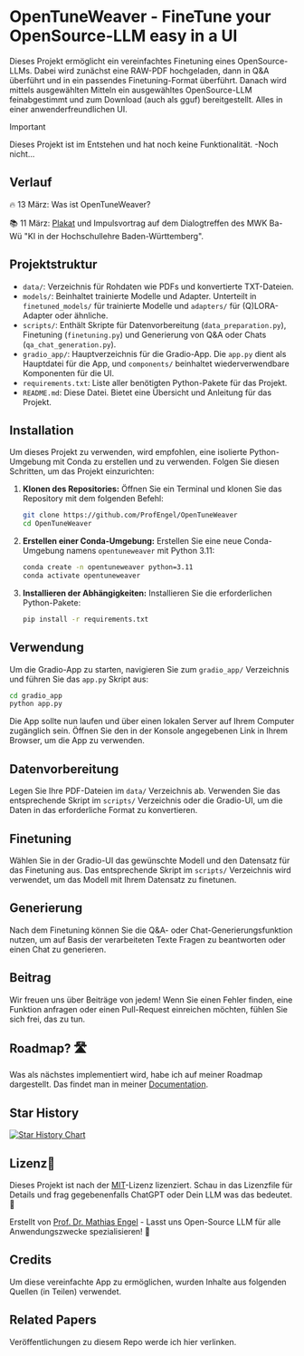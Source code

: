 
# OpenTuneWeaver - FineTune your OpenSource-LLM easy in a UI

Dieses Projekt ermöglicht ein vereinfachtes Finetuning eines OpenSource-LLMs. Dabei wird zunächst eine RAW-PDF hochgeladen, dann in Q&A überführt und in ein passendes Finetuning-Format überführt. Danach wird mittels ausgewählten Mitteln ein ausgewähltes OpenSource-LLM feinabgestimmt und zum Download (auch als gguf) bereitgestellt. Alles in einer anwenderfreundlichen UI.

> [!IMPORTANT]
> Dieses Projekt ist im Entstehen und hat noch keine Funktionalität. -Noch nicht...

## Verlauf


🔥 13 März: Was ist OpenTuneWeaver? 

📚 11 März: [Plakat](papers/MoEundMultiAgentenChatbot.pdf) und Impulsvortrag auf dem Dialogtreffen des MWK Ba-Wü "KI in der Hochschullehre Baden-Württemberg".

<!-- 🎉 12. März. Neues Feature integriert. 📰Blog; 📺Youtube. -->




## Projektstruktur

- `data/`: Verzeichnis für Rohdaten wie PDFs und konvertierte TXT-Dateien.
- `models/`: Beinhaltet trainierte Modelle und Adapter. Unterteilt in `finetuned_models/` für trainierte Modelle und `adapters/` für (Q)LORA-Adapter oder ähnliche.
- `scripts/`: Enthält Skripte für Datenvorbereitung (`data_preparation.py`), Finetuning (`finetuning.py`) und Generierung von Q&A oder Chats (`qa_chat_generation.py`).
- `gradio_app/`: Hauptverzeichnis für die Gradio-App. Die `app.py` dient als Hauptdatei für die App, und `components/` beinhaltet wiederverwendbare Komponenten für die UI.
- `requirements.txt`: Liste aller benötigten Python-Pakete für das Projekt.
- `README.md`: Diese Datei. Bietet eine Übersicht und Anleitung für das Projekt.

## Installation

Um dieses Projekt zu verwenden, wird empfohlen, eine isolierte Python-Umgebung mit Conda zu erstellen und zu verwenden. Folgen Sie diesen Schritten, um das Projekt einzurichten:

1. **Klonen des Repositories:**
   Öffnen Sie ein Terminal und klonen Sie das Repository mit dem folgenden Befehl:

   ```bash
   git clone https://github.com/ProfEngel/OpenTuneWeaver
   cd OpenTuneWeaver
   ```

2. **Erstellen einer Conda-Umgebung:**
   Erstellen Sie eine neue Conda-Umgebung namens `opentuneweaver` mit Python 3.11:

   ```bash
   conda create -n opentuneweaver python=3.11
   conda activate opentuneweaver
   ```

3. **Installieren der Abhängigkeiten:**
   Installieren Sie die erforderlichen Python-Pakete:

   ```bash
   pip install -r requirements.txt
   ```

## Verwendung

Um die Gradio-App zu starten, navigieren Sie zum `gradio_app/` Verzeichnis und führen Sie das `app.py` Skript aus:

```bash
cd gradio_app
python app.py
```

Die App sollte nun laufen und über einen lokalen Server auf Ihrem Computer zugänglich sein. Öffnen Sie den in der Konsole angegebenen Link in Ihrem Browser, um die App zu verwenden.

## Datenvorbereitung

Legen Sie Ihre PDF-Dateien im `data/` Verzeichnis ab. Verwenden Sie das entsprechende Skript im `scripts/` Verzeichnis oder die Gradio-UI, um die Daten in das erforderliche Format zu konvertieren.

## Finetuning

Wählen Sie in der Gradio-UI das gewünschte Modell und den Datensatz für das Finetuning aus. Das entsprechende Skript im `scripts/` Verzeichnis wird verwendet, um das Modell mit Ihrem Datensatz zu finetunen.

## Generierung

Nach dem Finetuning können Sie die Q&A- oder Chat-Generierungsfunktion nutzen, um auf Basis der verarbeiteten Texte Fragen zu beantworten oder einen Chat zu generieren.

## Beitrag

Wir freuen uns über Beiträge von jedem! Wenn Sie einen Fehler finden, eine Funktion anfragen oder einen Pull-Request einreichen möchten, fühlen Sie sich frei, das zu tun.

## Roadmap? 🛣️
Was als nächstes implementiert wird, habe ich auf meiner Roadmap dargestellt. Das findet man in meiner [Documentation](https://github.com/ProfEngel/OpenTuneWeaver/wiki/Roadmap).

<!-- <iframe style="width:100%;height:auto;min-width:600px;min-height:400px;" src="https://star-history.com/embedsecret=Z2hwX0JRaFJPZXkxcUpibDJ6Q1dYS052YUVleEJtRG5YaDFMcjJlMw==#ProfEngel/OpenTuneWeaver&Timeline" frameBorder="0"></iframe> -->

## Star History

[![Star History Chart](https://api.star-history.com/svg?repos=ProfEngel/OpenTuneWeaver&type=Timeline)](https://star-history.com/#ProfEngel/OpenTuneWeaver&Timeline)


## Lizenz📜

Dieses Projekt ist nach der [MIT](LICENSE)-Lizenz lizenziert. Schau in das Lizenzfile für Details und frag gegebenenfalls ChatGPT oder Dein LLM was das bedeutet.📄

Erstellt von [Prof. Dr. Mathias Engel](https://github.com/ProfEngel)  - Lasst uns Open-Source LLM für alle Anwendungszwecke spezialisieren! 💪

## Credits

Um diese vereinfachte App zu ermöglichen, wurden Inhalte aus folgenden Quellen (in Teilen) verwendet.

## Related Papers

Veröffentlichungen zu diesem Repo werde ich hier verlinken.
